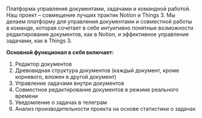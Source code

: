 Платформа управления документами, задачами и командной работой. Наш проект – совмещение лучших практик Notion и Things 3. Мы делаем платформу для управления документами и совместной работы в команде, которая сочетает в себе интуитивно понятные возможности редактирования документов, как в Notion, и эффективное управление задачами, как в Things 3.

**Основной функционал в себя включает:**
1. Редактор документов
2. Древовидная структура документов (каждый документ, кроме корневого, вложен в другой документ)
3. Управление задачами внутри документов
4. Совместное редактирование документов в режиме реального времени
5. Уведомление о задачах в телеграм
6. Анализ производительности проекта на основе статистики о задачах
